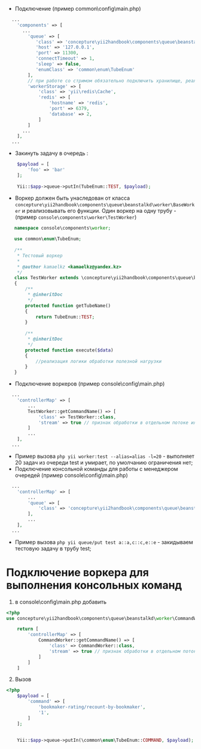 - Подключение (пример common\config\main.php)
```php
  ...
    'components' => [
      ...
        'queue' => [
           'class' => 'concepture\yii2handbook\components\queue\beanstalkd\QueueManager',
           'host' => '127.0.0.1', 
           'port' => 11300,
           'connectTimeout' => 1,
           'sleep' => false, 
           'enumClass' => 'common\enum\TubeEnum'
        ],
        // при работе со стримом обязательно подключить хранилище, реализующее интерфейс \yii\caching\CacheInterface
        'workerStorage' => [
            'class' => 'yii\redis\Cache',
            'redis' => [
                'hostname' => 'redis',
                'port' => 6379,
                'database' => 2,
            ]
        ]
      ...
    ],
  ...
```
- Закинуть задачу в очередь :
```php
    $payload = [
        'foo' => 'bar'
    ];
    
    Yii::$app->queue->putIn(TubeEnum::TEST, $payload);
```
- Воркер должен быть унаследован от класса `concepture\yii2handbook\components\queue\beanstalkd\worker\BaseWorker`
 и реализовывать его функции. Один воркер на одну трубу - (пример `console\components\worker\TestWorker`)
 ```php
    namespace console\components\worker;
    
    use common\enum\TubeEnum;
    
    /**
     * Тестовый воркер
     *
     * @author kamaelkz <kamaelkz@yandex.kz>
     */
    class TestWorker extends \concepture\yii2handbook\components\queue\beanstalkd\worker\BaseWorker
    {
        /**
         * @inheritDoc
         */
        protected function getTubeName()
        {
            return TubeEnum::TEST;
        }
    
        /**
         * @inheritDoc
         */
        protected function execute($data)
        {
            //реализация логики обработки полезной нагрузки
        }
    }
 ```
- Подключение воркеров (пример console\config\main.php)
```php
  ...
    'controllerMap' => [
        ...
        TestWorker::getCommandName() => [
            'class' => TestWorker::class,
            'stream' => true // признак обработки в отдельном потоке или в общем, true по умолчанию
        ]
        ...
    ],
  ...
```
- Пример вызова `php yii worker:test --alias=alias -l=20` - выполняет 20 задач из очереди test и умирает, по умолчанию ограничения нет;
- Подключение консольной команды для работы с менеджером очередей (пример console\config\main.php)
```php
  ...
    'controllerMap' => [
        ...
        'queue' => [
            'class' => 'concepture\yii2handbook\components\queue\beanstalkd\QueueCommand'
        ],
        ...
    ],
  ...
```
- Пример вызова `php yii queue/put test a::a,c::c,e::e` - закидываем тестовую задачу в трубу test;



# Подключение воркера для выполнения консольных команд
1. в console\config\main.php добавить
```php
<?php
use concepture\yii2handbook\components\queue\beanstalkd\worker\CommandWorker;

    return [
        'controllerMap' => [
            CommandWorker::getCommandName() => [
                'class' => CommandWorker::class,
                'stream' => true // признак обработки в отдельном потоке или в общем, true по умолчанию
            ]
        ]
    ]           

```
2. Вызов
```php
<?php
    $payload = [
        'command' => [
            'bookmaker-rating/recount-by-bookmaker',
            '1',
        ]
    ];
    
    
    Yii::$app->queue->putIn(\common\enum\TubeEnum::COMMAND, $payload);
```